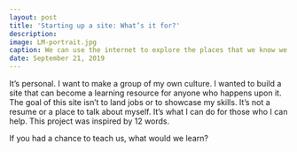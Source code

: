 ```yaml
---
layout: post
title: 'Starting up a site: What’s it for?'
description: 
image: LM-portrait.jpg
caption: We can use the internet to explore the places that we know we should be exploring.
date: September 21, 2019
---
```


It’s personal. I want to make a group of my own culture. I wanted to build a site that can become a learning resource for anyone who happens upon it. The goal of this site isn’t to land jobs or to showcase my skills. It’s not a resume or a place to talk about myself. It’s what I can do for those who I can help. This project was inspired by 12 words.

If you had a chance to teach us, what would we learn?
